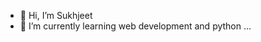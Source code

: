 - 👋 Hi, I’m Sukhjeet
- 🌱 I’m currently learning web development and python ...
<!-- 👀 I’m interested in  ... 
- 💞️ I’m looking to collaborate on ...
- 📫 How to reach me ... -->

<!---
sukh-e108/sukh-e108 is a ✨ special ✨ repository because its `README.md` (this file) appears on your GitHub profile.
You can click the Preview link to take a look at your changes.
--->
